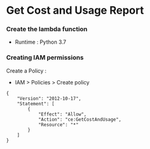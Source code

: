 Get Cost and Usage Report
=============

### Create the lambda function

* Runtime : Python 3.7

### Creating IAM permissions

Create a Policy :

* IAM > Policies > Create policy

```
{
    "Version": "2012-10-17",
    "Statement": [
        {
            "Effect": "Allow",
            "Action": "ce:GetCostAndUsage",
            "Resource": "*"
        }
    ]
}
```